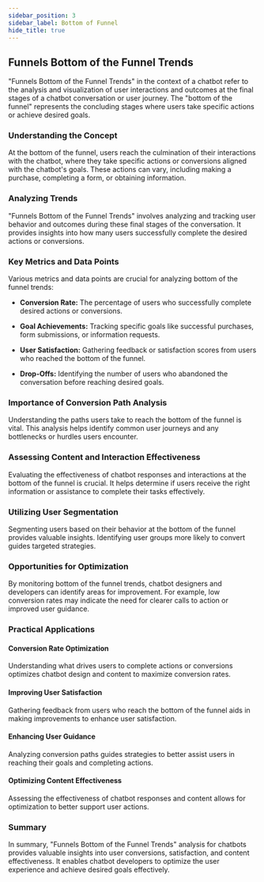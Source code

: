```yaml
---
sidebar_position: 3
sidebar_label: Bottom of Funnel
hide_title: true
---
```



## Funnels Bottom of the Funnel Trends

"Funnels Bottom of the Funnel Trends" in the context of a chatbot refer to the analysis and visualization of user interactions and outcomes at the final stages of a chatbot conversation or user journey. The "bottom of the funnel" represents the concluding stages where users take specific actions or achieve desired goals.

### Understanding the Concept

At the bottom of the funnel, users reach the culmination of their interactions with the chatbot, where they take specific actions or conversions aligned with the chatbot's goals. These actions can vary, including making a purchase, completing a form, or obtaining information.

### Analyzing Trends

"Funnels Bottom of the Funnel Trends" involves analyzing and tracking user behavior and outcomes during these final stages of the conversation. It provides insights into how many users successfully complete the desired actions or conversions.

### Key Metrics and Data Points

Various metrics and data points are crucial for analyzing bottom of the funnel trends:

- **Conversion Rate:** The percentage of users who successfully complete desired actions or conversions.
  
- **Goal Achievements:** Tracking specific goals like successful purchases, form submissions, or information requests.
  
- **User Satisfaction:** Gathering feedback or satisfaction scores from users who reached the bottom of the funnel.
  
- **Drop-Offs:** Identifying the number of users who abandoned the conversation before reaching desired goals.

### Importance of Conversion Path Analysis

Understanding the paths users take to reach the bottom of the funnel is vital. This analysis helps identify common user journeys and any bottlenecks or hurdles users encounter.

### Assessing Content and Interaction Effectiveness

Evaluating the effectiveness of chatbot responses and interactions at the bottom of the funnel is crucial. It helps determine if users receive the right information or assistance to complete their tasks effectively.

### Utilizing User Segmentation

Segmenting users based on their behavior at the bottom of the funnel provides valuable insights. Identifying user groups more likely to convert guides targeted strategies.

### Opportunities for Optimization

By monitoring bottom of the funnel trends, chatbot designers and developers can identify areas for improvement. For example, low conversion rates may indicate the need for clearer calls to action or improved user guidance.

### Practical Applications

#### Conversion Rate Optimization

Understanding what drives users to complete actions or conversions optimizes chatbot design and content to maximize conversion rates.

#### Improving User Satisfaction

Gathering feedback from users who reach the bottom of the funnel aids in making improvements to enhance user satisfaction.

#### Enhancing User Guidance

Analyzing conversion paths guides strategies to better assist users in reaching their goals and completing actions.

#### Optimizing Content Effectiveness

Assessing the effectiveness of chatbot responses and content allows for optimization to better support user actions.

### Summary

In summary, "Funnels Bottom of the Funnel Trends" analysis for chatbots provides valuable insights into user conversions, satisfaction, and content effectiveness. It enables chatbot developers to optimize the user experience and achieve desired goals effectively.

